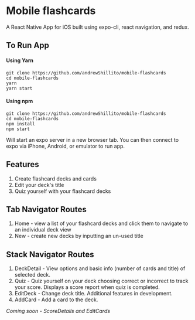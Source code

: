 # Mobile flashcards
A React Native App for iOS built using expo-cli, react navigation, and redux.

## To Run App

#### Using Yarn
```
git clone https://github.com/andrewShillito/mobile-flashcards
cd mobile-flashcards
yarn
yarn start
```

#### Using npm
```
git clone https://github.com/andrewShillito/mobile-flashcards
cd mobile-flashcards
npm install
npm start
```
Will start an expo server in a new browser tab.  You can then connect to expo via iPhone, Android, or emulator to run app.

## Features

1. Create flashcard decks and cards
2. Edit your deck's title
3. Quiz yourself with your flashcard decks

## Tab Navigator Routes

1. Home - view a list of your flashcard decks and click them to navigate to an individual deck view
2. New - create new decks by inputting an un-used title

## Stack Navigator Routes

1. DeckDetail - View options and basic info (number of cards and title) of selected deck.
2. Quiz - Quiz yourself on your deck choosing correct or incorrect to track your score. Displays a score report when quiz is completed.
3. EditDeck - Change deck title. Additional features in development.
4. AddCard - Add a card to the deck.

*Coming soon - ScoreDetails and EditCards*
